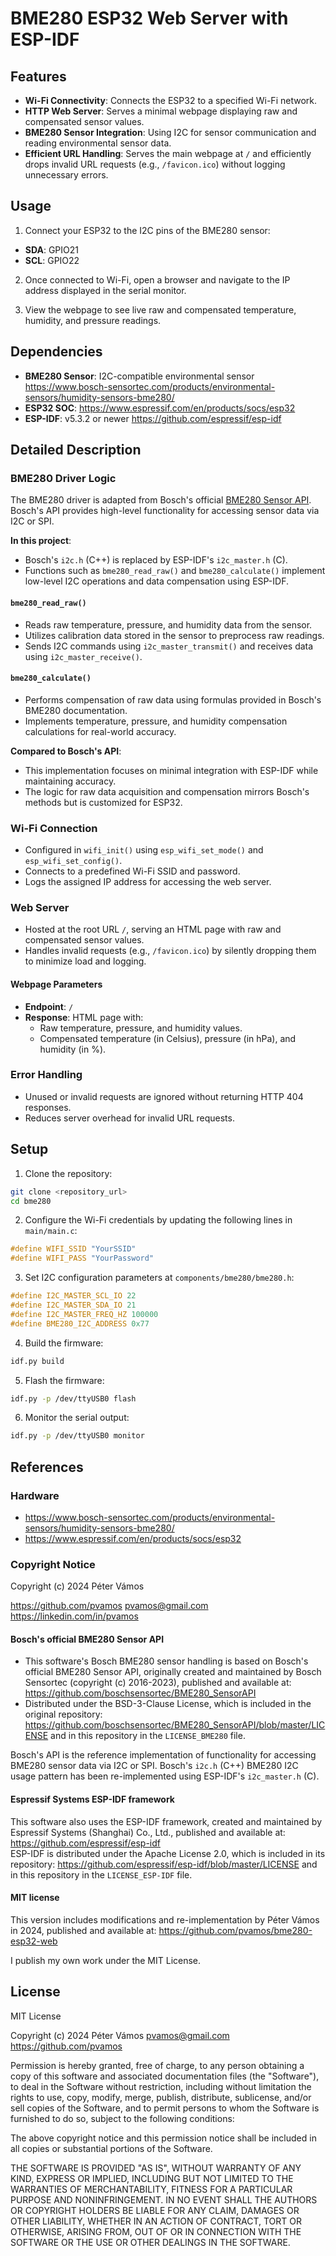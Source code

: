 # BME280 ESP32 Web Server with ESP-IDF

## Features

- **Wi-Fi Connectivity**: Connects the ESP32 to a specified Wi-Fi network.
- **HTTP Web Server**: Serves a minimal webpage displaying raw and compensated sensor values.
- **BME280 Sensor Integration**: Using I2C for sensor communication and reading environmental sensor data.
- **Efficient URL Handling**: Serves the main webpage at `/` and efficiently drops invalid URL requests (e.g., `/favicon.ico`) without logging unnecessary errors.


## Usage

1. Connect your ESP32 to the I2C pins of the BME280 sensor:
- **SDA**: GPIO21
- **SCL**: GPIO22

2. Once connected to Wi-Fi, open a browser and navigate to the IP address displayed in the serial monitor.

3. View the webpage to see live raw and compensated temperature, humidity, and pressure readings.


## Dependencies

- **BME280 Sensor**: I2C-compatible environmental sensor https://www.bosch-sensortec.com/products/environmental-sensors/humidity-sensors-bme280/
- **ESP32 SOC**: https://www.espressif.com/en/products/socs/esp32
- **ESP-IDF**: v5.3.2 or newer https://github.com/espressif/esp-idf 


## Detailed Description

### BME280 Driver Logic

The BME280 driver is adapted from Bosch's official [BME280 Sensor API](https://github.com/boschsensortec/BME280_SensorAPI/).
Bosch's API provides high-level functionality for accessing sensor data via I2C or SPI.

**In this project**:
- Bosch's `i2c.h` (C++) is replaced by ESP-IDF's `i2c_master.h` (C).
- Functions such as `bme280_read_raw()` and `bme280_calculate()` implement low-level I2C operations and data compensation using ESP-IDF.

#### `bme280_read_raw()`

- Reads raw temperature, pressure, and humidity data from the sensor.
- Utilizes calibration data stored in the sensor to preprocess raw readings.
- Sends I2C commands using `i2c_master_transmit()` and receives data using `i2c_master_receive()`.

#### `bme280_calculate()`

- Performs compensation of raw data using formulas provided in Bosch's BME280 documentation.
- Implements temperature, pressure, and humidity compensation calculations for real-world accuracy.

**Compared to Bosch's API**:
- This implementation focuses on minimal integration with ESP-IDF while maintaining accuracy.
- The logic for raw data acquisition and compensation mirrors Bosch's methods but is customized for ESP32.

### Wi-Fi Connection

- Configured in `wifi_init()` using `esp_wifi_set_mode()` and `esp_wifi_set_config()`.
- Connects to a predefined Wi-Fi SSID and password.
- Logs the assigned IP address for accessing the web server.

### Web Server

- Hosted at the root URL `/`, serving an HTML page with raw and compensated sensor values.
- Handles invalid requests (e.g., `/favicon.ico`) by silently dropping them to minimize load and logging.

#### Webpage Parameters

- **Endpoint**: `/`
- **Response**: HTML page with:
  - Raw temperature, pressure, and humidity values.
  - Compensated temperature (in Celsius), pressure (in hPa), and humidity (in %).

### Error Handling

- Unused or invalid requests are ignored without returning HTTP 404 responses.
- Reduces server overhead for invalid URL requests.


## Setup

1. Clone the repository:
```bash
git clone <repository_url>
cd bme280
```

2. Configure the Wi-Fi credentials by updating the following lines in `main/main.c`:
```c
#define WIFI_SSID "YourSSID"
#define WIFI_PASS "YourPassword"
```

3. Set I2C configuration parameters at `components/bme280/bme280.h`:

```c
#define I2C_MASTER_SCL_IO 22
#define I2C_MASTER_SDA_IO 21
#define I2C_MASTER_FREQ_HZ 100000
#define BME280_I2C_ADDRESS 0x77
```

4. Build the firmware:
```bash
idf.py build
```

5. Flash the firmware:
```bash
idf.py -p /dev/ttyUSB0 flash
```

6. Monitor the serial output:
```bash
idf.py -p /dev/ttyUSB0 monitor
```


## References

### Hardware
- https://www.bosch-sensortec.com/products/environmental-sensors/humidity-sensors-bme280/
- https://www.espressif.com/en/products/socs/esp32

### Copyright Notice

Copyright (c) 2024 Péter Vámos

https://github.com/pvamos
pvamos@gmail.com
https://linkedin.com/in/pvamos

#### Bosch's official BME280 Sensor API
- This software's Bosch BME280 sensor handling is based on Bosch's official BME280 Sensor API, originally created and maintained by Bosch Sensortec (copyright (c) 2016-2023), published and available at:
https://github.com/boschsensortec/BME280_SensorAPI 
- Distributed under the BSD-3-Clause License, which is included in the original repository:
https://github.com/boschsensortec/BME280_SensorAPI/blob/master/LICENSE
and in this repository in the `LICENSE_BME280` file.

Bosch's API is the reference implementation of functionality for accessing BME280 sensor data via I2C or SPI.
Bosch's `i2c.h` (C++) BME280 I2C usage pattern has been re-implemented using ESP-IDF's `i2c_master.h` (C).

#### Espressif Systems ESP-IDF framework
This software also uses the ESP-IDF framework, created and maintained by Espressif Systems (Shanghai) Co., Ltd., published and available at:  
https://github.com/espressif/esp-idf  
ESP-IDF is distributed under the Apache License 2.0, which is included in its repository:
https://github.com/espressif/esp-idf/blob/master/LICENSE
and in this repository in the `LICENSE_ESP-IDF` file.

#### MIT license
This version includes modifications and re-implementation by Péter Vámos in 2024, published and available at:
https://github.com/pvamos/bme280-esp32-web

I publish my own work under the MIT License.


## License

MIT License

Copyright (c) 2024 Péter Vámos  pvamos@gmail.com  https://github.com/pvamos

Permission is hereby granted, free of charge, to any person obtaining a copy
of this software and associated documentation files (the "Software"), to deal
in the Software without restriction, including without limitation the rights
to use, copy, modify, merge, publish, distribute, sublicense, and/or sell
copies of the Software, and to permit persons to whom the Software is
furnished to do so, subject to the following conditions:

The above copyright notice and this permission notice shall be included in all
copies or substantial portions of the Software.

THE SOFTWARE IS PROVIDED "AS IS", WITHOUT WARRANTY OF ANY KIND, EXPRESS OR
IMPLIED, INCLUDING BUT NOT LIMITED TO THE WARRANTIES OF MERCHANTABILITY,
FITNESS FOR A PARTICULAR PURPOSE AND NONINFRINGEMENT. IN NO EVENT SHALL THE
AUTHORS OR COPYRIGHT HOLDERS BE LIABLE FOR ANY CLAIM, DAMAGES OR OTHER
LIABILITY, WHETHER IN AN ACTION OF CONTRACT, TORT OR OTHERWISE, ARISING FROM,
OUT OF OR IN CONNECTION WITH THE SOFTWARE OR THE USE OR OTHER DEALINGS IN THE
SOFTWARE.
